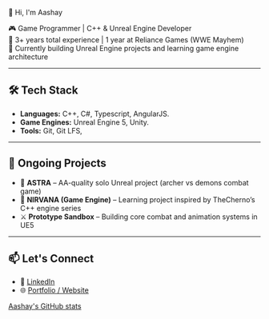 
👋 Hi, I'm Aashay

🎮 Game Programmer | C++ & Unreal Engine Developer  
🧠 3+ years total experience | 1 year at Reliance Games (WWE Mayhem)  
🚧 Currently building Unreal Engine projects and learning game engine architecture  

---

## 🛠️ Tech Stack

- **Languages:** C++, C#, Typescript, AngularJS.  
- **Game Engines:** Unreal Engine 5, Unity.  
- **Tools:** Git, Git LFS, 

---

## 🔭 Ongoing Projects

- 🎯 **ASTRA** – AA-quality solo Unreal project (archer vs demons combat game)  
- 🧠 **NIRVANA (Game Engine)** – Learning project inspired by TheCherno’s C++ engine series  
- ⚔️ **Prototype Sandbox** – Building core combat and animation systems in UE5  

---

## 📫 Let's Connect

- 💼 [LinkedIn](https://www.linkedin.com/in/aashaykumar94/)
- 🌐 [Portfolio / Website](https://aashaykumar.in/)

[Aashay's GitHub stats](https://github-readme-stats.vercel.app/api?username=aashaykumar&show_icons=true&theme=radical)
